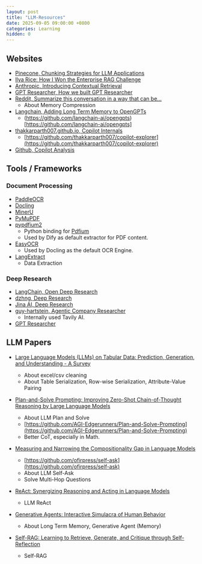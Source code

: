 ```yaml
---
layout: post
title: "LLM-Resources"
date: 2025-09-05 09:00:00 +0800
categories: Learning
hidden: 0
---
```


## Websites

- [Pinecone, Chunking Strategies for LLM Applications](https://www.pinecone.io/learn/chunking-strategies/)
- [Ilya Rice: How I Won the Enterprise RAG Challenge](https://abdullin.com/ilya/how-to-build-best-rag/)
- [Anthropic, Introducing Contextual Retrieval](https://www.anthropic.com/news/contextual-retrieval)
- [GPT Researcher, How we built GPT Researcher](https://docs.gptr.dev/blog/building-gpt-researcher)
- [Reddit, Summarize this conversation in a way that can be...](https://www.reddit.com/r/LocalLLaMA/comments/1d9wdp6/summarize_this_conversation_in_a_way_that_can_be/)
    - About Memory Compression
- [Langchain, Adding Long Term Memory to OpenGPTs](https://blog.langchain.com/adding-long-term-memory-to-opengpts/)
    - (https://github.com/langchain-ai/opengpts)[https://github.com/langchain-ai/opengpts]
- [thakkarparth007.github.io, Copilot Internals](https://thakkarparth007.github.io/copilot-explorer/posts/copilot-internals)
    - [https://github.com/thakkarparth007/copilot-explorer](https://github.com/thakkarparth007/copilot-explorer)
- [Github, Copilot Analysis](https://github.com/mengjian-github/copilot-analysis)

## Tools / Frameworks

### Document Processing

- [PaddleOCR](https://github.com/PaddlePaddle/PaddleOCR)
- [Docling](https://github.com/docling-project/docling)
- [MinerU](https://github.com/opendatalab/MinerU)
- [PyMuPDF](https://github.com/pymupdf/PyMuPDF)
- [pypdfium2](https://github.com/pypdfium2-team/pypdfium2)
    - Python binding for [Pdfium](https://pdfium.googlesource.com/pdfium/)
    - Used by Dify as default extractor for PDF content.
- [EasyOCR](https://github.com/JaidedAI/EasyOCR)
    - Used by Docling as the default OCR Engine.
- [LangExtract](https://github.com/google/langextract)
    - Data Extraction

### Deep Research

- [LangChain, Open Deep Research](https://github.com/langchain-ai/open_deep_research)
- [dzhng, Deep Research](https://github.com/dzhng/deep-research)
- [Jina AI, Deep Research](https://github.com/jina-ai/node-DeepResearch)
- [guy-hartstein, Agentic Company Researcher](https://github.com/guy-hartstein/company-research-agent)
    - Internally used Tavily AI.
- [GPT Researcher](https://github.com/assafelovic/gpt-researcher)

## LLM Papers

- [Large Language Models (LLMs) on Tabular Data: Prediction, Generation, and Understanding - A Survey](https://arxiv.org/pdf/2402.17944)
    - About excel/csv cleaning
    - About Table Serialization, Row-wise Serialization, Attribute-Value Pairing

- [Plan-and-Solve Prompting: Improving Zero-Shot Chain-of-Thought Reasoning by Large Language Models](https://arxiv.org/pdf/2305.04091)
    - About LLM Plan and Solve
    - [https://github.com/AGI-Edgerunners/Plan-and-Solve-Prompting](https://github.com/AGI-Edgerunners/Plan-and-Solve-Prompting)
    - Better CoT, especially in Math.

- [Measuring and Narrowing the Compositionality Gap in Language Models](https://ofir.io/self-ask.pdf)
    - [https://github.com/ofirpress/self-ask](https://github.com/ofirpress/self-ask)
    - About LLM Self-Ask
    - Solve Multi-Hop Questions

- [ReAct: Synergizing Reasoning and Acting in Language Models](https://arxiv.org/abs/2210.03629)
    - LLM ReAct

- [Generative Agents: Interactive Simulacra of Human Behavior](https://arxiv.org/abs/2304.03442)
    - About Long Term Memory, Generative Agent (Memory)

- [Self-RAG: Learning to Retrieve, Generate, and Critique through Self-Reflection](https://arxiv.org/abs/2310.11511)
    - Self-RAG
